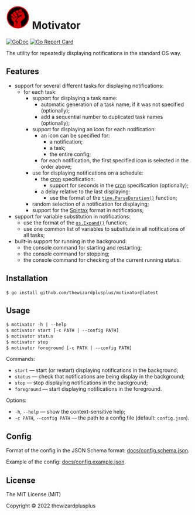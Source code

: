 # ![](docs/logo/logo.png) Motivator

[![GoDoc](https://godoc.org/github.com/thewizardplusplus/motivator?status.svg)](https://godoc.org/github.com/thewizardplusplus/motivator)
[![Go Report Card](https://goreportcard.com/badge/github.com/thewizardplusplus/motivator)](https://goreportcard.com/report/github.com/thewizardplusplus/motivator)

The utility for repeatedly displaying notifications in the standard OS way.

## Features

- support for several different tasks for displaying notifications:
  - for each task:
    - support for displaying a task name:
      - automatic generation of a task name, if it was not specified (optionally);
      - add a sequential number to duplicated task names (optionally);
    - support for displaying an icon for each notification:
      - an icon can be specified for:
        - a notification;
        - a task;
        - the entire config;
      - for each notification, the first specified icon is selected in the order above;
    - use for displaying notifications on a schedule:
      - the [cron](https://en.wikipedia.org/wiki/Cron) specification:
        - support for seconds in the [cron](https://en.wikipedia.org/wiki/Cron) specification (optionally);
      - a delay relative to the last displaying:
        - use the format of the [`time.ParseDuration()`](https://pkg.go.dev/time@go1.18#ParseDuration) function;
    - random selection of a notification for displaying;
    - support for the [Spintax](https://postmaker.io/blog/spintax-guide/) format in notifications;
- support for variable substitution in notifications:
  - use the format of the [`os.Expand()`](https://pkg.go.dev/os@go1.18#Expand) function;
  - use one common list of variables to substitute in all notifications of all tasks;
- built-in support for running in the background:
  - the console command for starting and restarting;
  - the console command for stopping;
  - the console command for checking of the current running status.

## Installation

```
$ go install github.com/thewizardplusplus/motivator@latest
```

## Usage

```
$ motivator -h | --help
$ motivator start [-c PATH | --config PATH]
$ motivator status
$ motivator stop
$ motivator foreground [-c PATH | --config PATH]
```

Commands:

- `start` &mdash; start (or restart) displaying notifications in the background;
- `status` &mdash; check that notifications are being display in the background;
- `stop` &mdash; stop displaying notifications in the background;
- `foreground` &mdash; start displaying notifications in the foreground.

Options:

- `-h`, `--help` &mdash; show the context-sensitive help;
- `-c PATH`, `--config PATH` &mdash; the path to a config file (default: `config.json`).

## Config

Format of the config in the JSON Schema format: [docs/config.schema.json](docs/config.schema.json).

Example of the config: [docs/config.example.json](docs/config.example.json).

## License

The MIT License (MIT)

Copyright &copy; 2022 thewizardplusplus
